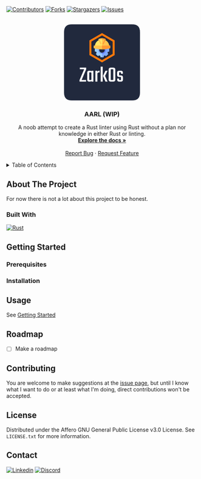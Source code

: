 [![Contributors][contributors-shield]][contributors-url]
[![Forks][forks-shield]][forks-url]
[![Stargazers][stars-shield]][stars-url]
[![Issues][issues-shield]][issues-url]

<br/>
<div align="center">
  <a href="https://github.com/TheCoolerKanjuu/aarl">
    <img src="images/logo.png" alt="Logo" width="200" height="200">
  </a>

<h3 align="center">AARL (WIP)</h3>

  <p align="center">
    A noob attempt to create a Rust linter using Rust without a plan nor knowledge in either Rust or linting.
    <br />
    <a href="https://github.com/TheCoolerKanjuu/aarl"><strong>Explore the docs »</strong></a>
    <br />
    <br />
    <a href="https://github.com/TheCoolerKanjuu/aarl/issues">Report Bug</a>
    ·
    <a href="https://github.com/TheCoolerKanjuu/aarl/issues">Request Feature</a>
  </p>
</div>

<!-- TABLE OF CONTENTS -->
<details>
  <summary>Table of Contents</summary>
  <ol>
    <li>
      <a href="#about-the-project">About The Project</a>
      <ul>
        <li><a href="#built-with">Built With</a></li>
      </ul>
    </li>
    <li>
      <a href="#getting-started">Getting Started</a>
      <ul>
        <li><a href="#prerequisites">Prerequisites</a></li>
        <li><a href="#installation">Installation</a></li>
      </ul>
    </li>
    <li><a href="#usage">Usage</a></li>
    <li><a href="#roadmap">Roadmap</a></li>
    <li><a href="#contributing">Contributing</a></li>
    <li><a href="#license">License</a></li>
    <li><a href="#contact">Contact</a></li>
  </ol>
</details>



<!-- ABOUT THE PROJECT -->
## About The Project

For now there is not a lot about this project to be honest.

### Built With

[![Rust][rust-logo]][rust-url]


<!-- GETTING STARTED -->
## Getting Started
### Prerequisites
### Installation


<!-- USAGE EXAMPLES -->
## Usage

See <a href="#getting-started">Getting Started</a>

<!-- ROADMAP -->
## Roadmap

- [ ] Make a roadmap


<!-- CONTRIBUTING -->
## Contributing

You are welcome to make suggestions at the [issue page][issue-page], but until I know what I want to do or at least what I'm doing, direct contributions won't be accepted.

<!-- LICENSE -->
## License

Distributed under the Affero GNU General Public License v3.0 License. See `LICENSE.txt` for more information.

<!-- CONTACT -->
## Contact

[![Linkedin][linkedin-logo]][linkedin-url]
[![Discord][discord-logo]][discord-url]

<!-- MARKDOWN LINKS & IMAGES -->
<!-- https://www.markdownguide.org/basic-syntax/#reference-style-links -->
[rust-url]: https://www.rust-lang.org/
[rust-logo]: https://img.shields.io/badge/rust-%23000000.svg?style=for-the-badge&logo=rust&logoColor=white

[linkedin-url]: https://www.linkedin.com/in/hugo-batt/
[linkedin-logo]: https://img.shields.io/badge/linkedin-%230077B5.svg?style=for-the-badge&logo=linkedin&logoColor=white

[discord-url]: https://discordapp.com/users/119918351429533696
[discord-logo]: https://img.shields.io/badge/Discord-%235865F2.svg?style=for-the-badge&logo=discord&logoColor=white

[issue-page]: https://github.com/TheCoolerKanjuu/aarl/issues
[repo-address]: https://github.com/TheCoolerKanjuu/aarl/issues

[contributors-shield]: https://img.shields.io/github/contributors/TheCoolerKanjuu/aarl.svg?style=for-the-badge
[contributors-url]: https://github.com/othneildrew/TheCoolerKanjuu/aarl/contributors

[forks-shield]: https://img.shields.io/github/forks/TheCoolerKanjuu/aarl.svg?style=for-the-badge
[forks-url]: https://github.com/TheCoolerKanjuu/aarl/network/members

[stars-shield]: https://img.shields.io/github/stars/TheCoolerKanjuu/aarl.svg?style=for-the-badge
[stars-url]: https://github.com/TheCoolerKanjuu/aarl/stargazers

[issues-shield]: https://img.shields.io/github/issues/TheCoolerKanjuu/aarl.svg?style=for-the-badge
[issues-url]: https://github.com/TheCoolerKanjuu/aarl/issues
